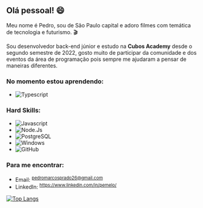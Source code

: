 ## Olá pessoal! 😄

Meu nome é Pedro, sou de São Paulo capital e adoro filmes com temática de tecnologia e futurismo. 🎬

Sou desenvolvedor back-end júnior e estudo na **Cubos Academy** desde o segundo semestre de 2022, gosto muito de participar da comunidade e dos eventos da área de programação pois sempre me ajudaram a pensar de maneiras diferentes.

### No momento estou aprendendo:
  - ![Typescript](https://img.shields.io/badge/TypeScript-007ACC?style=for-the-badge&logo=typescript&logoColor=white)

### Hard Skills:
  - ![Javascript](https://img.shields.io/badge/JavaScript-F7DF1E?style=for-the-badge&logo=javascript&logoColor=black)
  - ![Node.Js](https://img.shields.io/badge/Node.js-43853D?style=for-the-badge&logo=node.js&logoColor=white)
  - ![PostgreSQL](https://img.shields.io/badge/PostgreSQL-316192?style=for-the-badge&logo=postgresql&logoColor=white)
  - ![Windows](https://img.shields.io/badge/Windows-017AD7?style=for-the-badge&logo=windows&logoColor=white)
  - ![GitHub](https://img.shields.io/badge/GitHub-100000?style=for-the-badge&logo=github&logoColor=white)
  

### Para me encontrar:
  - Email: <sup> pedromarcosprado26@gmail.com </sup>
  - LinkedIn: <sup> https://www.linkedin.com/in/pemelo/ </sup>

[![Top Langs](https://github-readme-stats.vercel.app/api/top-langs/?username=pprad0&layout=dracula&theme=dracula&custom_title=Linguagens%20%mais%20%utilizadas)](https://github.com/anuraghazra/github-readme-stats)
